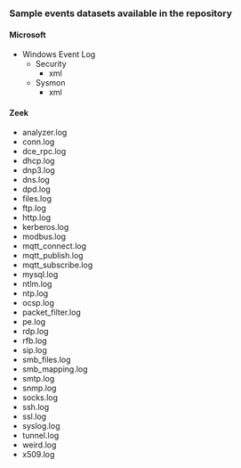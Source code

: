 ### Sample events datasets available in the repository

#### Microsoft
* Windows Event Log
    * Security
        * xml
    * Sysmon 
        * xml    

#### Zeek
* analyzer.log
* conn.log
* dce_rpc.log
* dhcp.log
* dnp3.log
* dns.log
* dpd.log
* files.log
* ftp.log
* http.log
* kerberos.log
* modbus.log
* mqtt_connect.log
* mqtt_publish.log
* mqtt_subscribe.log
* mysql.log
* ntlm.log
* ntp.log
* ocsp.log
* packet_filter.log
* pe.log
* rdp.log
* rfb.log
* sip.log
* smb_files.log
* smb_mapping.log
* smtp.log
* snmp.log
* socks.log
* ssh.log
* ssl.log
* syslog.log
* tunnel.log
* weird.log
* x509.log
